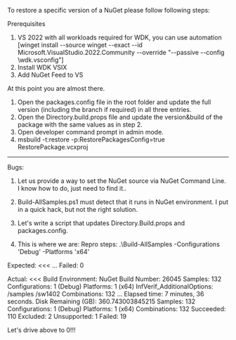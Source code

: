To restore a specific version of a NuGet please follow following steps:

Prerequisites
1. VS 2022 with all workloads required for WDK, you can use automation [winget install --source winget --exact --id Microsoft.VisualStudio.2022.Community --override "--passive --config <vsconfig-folder>\wdk.vsconfig"]
2. Install WDK VSIX
3. Add NuGet Feed to VS 

At this point you are almost there.
1. Open the packages.config file in the root folder and update the full version (including the branch if required) in all three entries.
2. Open the Directory.build.props file and update the version&build of the package with the same values as in step 2.
3. Open developer command prompt in admin mode.
4. msbuild -t:restore -p:RestorePackagesConfig=true RestorePackage.vcxproj

---

Bugs:

1. Let us provide a way to set the NuGet source via NuGet Command Line.  I know how to do, just need to find it..

2. Build-AllSamples.ps1 must detect that it runs in NuGet environment.  I put in a quick hack, but not the right solution.

3. Let's write a script that updates Directory.Build.props and packages.config.

4. This is where we are:
 Repro steps:
 .\Build-AllSamples -Configurations 'Debug' -Platforms 'x64'
 
 Expected:
<<<
...
Failed:               0
 >>>
 
 Actual:
<<<
Build Environment:          NuGet
Build Number:               26045
Samples:                    132
Configurations:             1 (Debug)
Platforms:                  1 (x64)
InfVerif_AdditionalOptions: /samples /sw1402
Combinations:               132
...
Elapsed time:         7 minutes, 36 seconds.
Disk Remaining (GB):  360.743003845215
Samples:              132
Configurations:       1 (Debug)
Platforms:            1 (x64)
Combinations:         132
Succeeded:            110
Excluded:             2
Unsupported:          1
Failed:               19
>>>

Let's drive above to 0!!!
